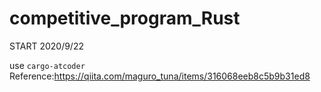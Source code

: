# competitive_program_Rust
START 2020/9/22

use `cargo-atcoder`
Reference:https://qiita.com/maguro_tuna/items/316068eeb8c5b9b31ed8